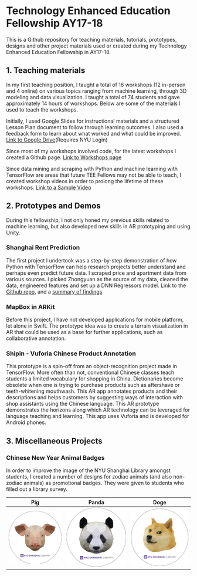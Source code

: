 # Technology Enhanced Education Fellowship AY17-18

This is a Github repository for teaching materials, tutorials, prototypes, designs and other project materials used or created during my Technology Enhanced Education Fellowship in AY17-18.

## 1. Teaching materials

In my first teaching position, I taught a total of 16 workshops (12 in-person and 4 online) on various topics ranging from machine learning, through 3D modeling and data visualization. I taught a total of 74 students and gave approximately 14 hours of workshops. Below are some of the materials I used to teach the workshops. 

Initially, I used Google Slides for instructional materials and a structured Lesson Plan document to follow through learning outcomes. I also used a feedback form to learn about what worked and what could be improved. [Link to Google Drive](https://drive.google.com/open?id=1Eh5kqngBjE8lqcEqWAOIxmxmvBNGQJcq)(Requires NYU Login)

Since most of my workshops involved code, for the latest workshops I created a Github page. [Link to Workshops page](http://noelkonagai.github.io/Workshops)

Since data mining and scraping with Python and machine learning with TensorFlow are areas that future TEE Fellows may not be able to teach, I created workshop videos in order to prolong the lifetime of these workshops. [Link to a Sample Video](https://drive.google.com/file/d/1MFJUjOirKecq0NwGO7S0rhyRcTa29qA3/view?usp=sharing)

## 2. Prototypes and Demos

During this fellowship, I not only honed my previous skills related to machine learning, but also developed new skills in AR prototyping and using Unity.

### Shanghai Rent Prediction

The first project I undertook was a step-by-step demonstration of how Python with TensorFlow can help research projects better understand and perhaps even predict future data. I scraped price and apartment data from various sources. I picked Zhongyuan as the source of my data, cleaned the data, engineered features and set up a DNN Regressors model. Link to the [Github repo](https://github.com/noelkonagai/shanghai-apartment), and a [summary of findings](http://noelkonagai.co/portfolio/shanghai-apartment-rent-prediction/)

### MapBox in ARKit

Before this project, I have not developed applications for mobile platform, let alone in Swift. The prototype idea was to create a terrain visualization in AR that could be used as a base for further applications, such as collaborative annotation. 

### Shipin - Vuforia Chinese Product Annotation

This prototype is a spin-off from an object-recognition project made in TensorFlow. More often than not, conventional Chinese classes teach students a limited vocabulary for shopping in China. Dictionaries become obsolete when one is trying to purchase products such as aftershave or teeth-whitening mouthwash. This AR app annotates products and their descriptions and helps customers by suggesting ways of interaction with shop assistants using the Chinese language. This AR prototype demonstrates the horizons along which AR technology can be leveraged for language teaching and learning. This app uses Vuforia and is developed for Android phones. 

## 3. Miscellaneous Projects

### Chinese New Year Animal Badges

In order to improve the image of the NYU Shanghai Library amongst students, I created a number of designs for zodiac animals (and also non-zodiac animals) as promotional badges. They were given to students who filled out a library survey.

Pig                        |  Panda                    | Doge
:-------------------------:|:-------------------------:|:-------------------------:
![](pig_small.png)         | ![](panda_small.png)      | ![](doge_small.png)

